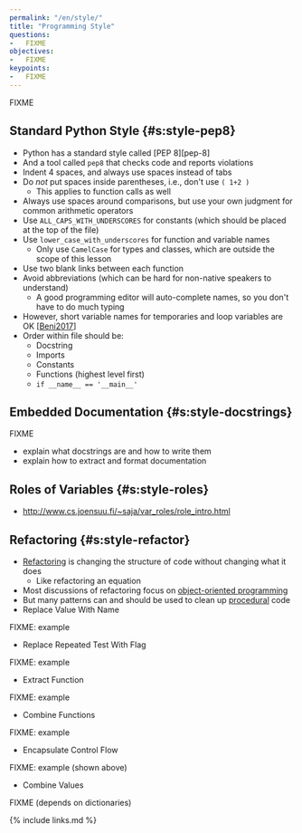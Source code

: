 ```yaml
---
permalink: "/en/style/"
title: "Programming Style"
questions:
-   FIXME
objectives:
-   FIXME
keypoints:
-   FIXME
---
```


FIXME

## Standard Python Style {#s:style-pep8}

-   Python has a standard style called [PEP 8][pep-8]
-   And a tool called `pep8` that checks code and reports violations
-   Indent 4 spaces, and always use spaces instead of tabs
-   Do *not* put spaces inside parentheses, i.e., don't use `( 1+2 )`
    -   This applies to function calls as well
-   Always use spaces around comparisons, but use your own judgment for common arithmetic operators
-   Use `ALL_CAPS_WITH_UNDERSCORES` for constants (which should be placed at the top of the file)
-   Use `lower_case_with_underscores` for function and variable names
    -   Only use `CamelCase` for types and classes, which are outside the scope of this lesson
-   Use two blank links between each function
-   Avoid abbreviations (which can be hard for non-native speakers to understand)
    -   A good programming editor will auto-complete names, so you don't have to do much typing
-   However, short variable names for temporaries and loop variables are OK [[Beni2017](#CITE)]
-   Order within file should be:
    -   Docstring
    -   Imports
    -   Constants
    -   Functions (highest level first)
    -   `if __name__ == '__main__'`

## Embedded Documentation {#s:style-docstrings}

FIXME
-   explain what docstrings are and how to write them
-   explain how to extract and format documentation

## Roles of Variables {#s:style-roles}

-   <http://www.cs.joensuu.fi/~saja/var_roles/role_intro.html>

## Refactoring {#s:style-refactor}

-   [Refactoring](#g:refactor) is changing the structure of code without changing what it does
    -   Like refactoring an equation
-   Most discussions of refactoring focus on [object-oriented programming](#g:oop)
-   But many patterns can and should be used to clean up [procedural](#g:procedural-programming) code
-   Replace Value With Name

FIXME: example

-   Replace Repeated Test With Flag

FIXME: example

-   Extract Function

FIXME: example

-   Combine Functions

FIXME: example

-   Encapsulate Control Flow

FIXME: example (shown above)

-   Combine Values

FIXME (depends on dictionaries)

{% include links.md %}

